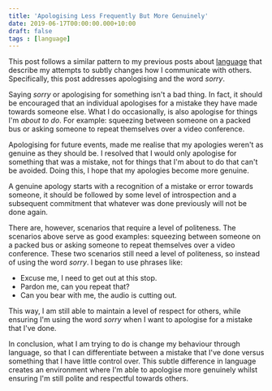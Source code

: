 ```yaml
---
title: 'Apologising Less Frequently But More Genuinely'
date: 2019-06-17T00:00:00.000+10:00
draft: false
tags : [language]
---
```

This post follows a similar pattern to my previous posts about [language](/tags/language/) that describe my attempts to subtly changes how I communicate with others. Specifically, this post addresses apologising and the word _sorry_.

Saying _sorry_ or apologising for something isn't a bad thing. In fact, it should be encouraged that an individual apologises for a mistake they have made towards someone else. What I do occasionally, is also apologise for things I'm _about to do_. For example: squeezing between someone on a packed bus or asking someone to repeat themselves over a video conference. 

Apologising for future events, made me realise that my apologies weren't as genuine as they should be. I resolved that I would only apologise for something that was a mistake, not for things that I'm about to do that can't be avoided. Doing this, I hope that my apologies become more genuine.

A genuine apology starts with a recognition of a mistake or error towards someone, it should be followed by some level of introspection and a subsequent commitment that whatever was done previously will not be done again.

There are, however, scenarios that require a level of politeness. The scenarios above serve as good examples: squeezing between someone on a packed bus or asking someone to repeat themselves over a video conference. These two scenarios still need a level of politeness, so instead of using the word _sorry_. I began to use phrases like:

- Excuse me, I need to get out at this stop.
- Pardon me, can you repeat that?
- Can you bear with me, the audio is cutting out.

This way, I am still able to maintain a level of respect for others, while ensuring I'm using the word _sorry_ when I want to apologise for a mistake that I've done.

In conclusion, what I am trying to do is change my behaviour through language, so that I can differentiate between a mistake that I've done versus something that I have little control over. This subtle difference in language creates an environment where I'm able to apologise more genuinely whilst ensuring I'm still polite and respectful towards others.
